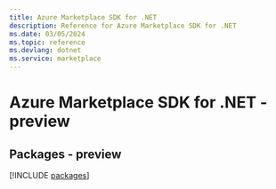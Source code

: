 ```yaml
---
title: Azure Marketplace SDK for .NET
description: Reference for Azure Marketplace SDK for .NET
ms.date: 03/05/2024
ms.topic: reference
ms.devlang: dotnet
ms.service: marketplace
---
```

# Azure Marketplace SDK for .NET - preview
## Packages - preview
[!INCLUDE [packages](marketplace-index.md)]